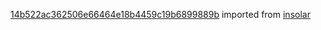 [14b522ac362506e66464e18b4459c19b6899889b](https://github.com/insolar/insolar/commit/14b522ac362506e66464e18b4459c19b6899889b) imported from [insolar](https://github.com/insolar/insolar)
